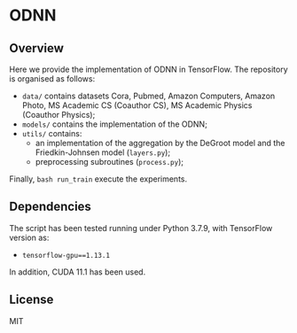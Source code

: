 # ODNN

## Overview
Here we provide the implementation of ODNN in TensorFlow. The repository is organised as follows:
- `data/` contains datasets Cora, Pubmed, Amazon Computers, Amazon Photo, MS Academic CS (Coauthor CS), MS Academic Physics (Coauthor Physics);
- `models/` contains the implementation of the ODNN;
- `utils/` contains:
    * an implementation of the aggregation by the DeGroot model and the Friedkin-Johnsen model (`layers.py`);
    * preprocessing subroutines (`process.py`);

Finally, `bash run_train` execute the experiments.


## Dependencies

The script has been tested running under Python 3.7.9, with TensorFlow version as:
- `tensorflow-gpu==1.13.1`

In addition, CUDA 11.1 has been used.


## License
MIT
